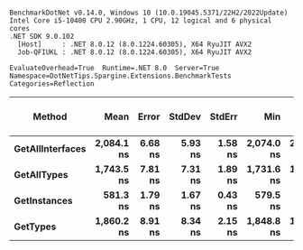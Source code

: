 ```

BenchmarkDotNet v0.14.0, Windows 10 (10.0.19045.5371/22H2/2022Update)
Intel Core i5-10400 CPU 2.90GHz, 1 CPU, 12 logical and 6 physical cores
.NET SDK 9.0.102
  [Host]     : .NET 8.0.12 (8.0.1224.60305), X64 RyuJIT AVX2
  Job-QFIUKL : .NET 8.0.12 (8.0.1224.60305), X64 RyuJIT AVX2

EvaluateOverhead=True  Runtime=.NET 8.0  Server=True  
Namespace=DotNetTips.Spargine.Extensions.BenchmarkTests  Categories=Reflection  

```
| Method           | Mean       | Error   | StdDev  | StdErr  | Min        | Q1         | Median     | Q3         | Max        | Op/s        | CI99.9% Margin | Iterations | Kurtosis | MValue | Skewness | Rank | LogicalGroup | Baseline | Exceptions | Completed Work Items | Lock Contentions | Gen0   | Code Size | Allocated |
|----------------- |-----------:|--------:|--------:|--------:|-----------:|-----------:|-----------:|-----------:|-----------:|------------:|---------------:|-----------:|---------:|-------:|---------:|-----:|------------- |--------- |-----------:|---------------------:|-----------------:|-------:|----------:|----------:|
| **GetAllInterfaces** | **2,084.1 ns** | **6.68 ns** | **5.93 ns** | **1.58 ns** | **2,074.0 ns** | **2,080.1 ns** | **2,084.5 ns** | **2,087.7 ns** | **2,093.9 ns** |   **479,828.3** |       **6.208 ns** |      **14.00** |    **1.865** |  **2.000** |  **-0.1195** |    **4** | *****            | **No**       |          **-** |                    **-** |                **-** | **0.0038** |     **746 B** |     **600 B** |
| **GetAllTypes**      | **1,743.5 ns** | **7.81 ns** | **7.31 ns** | **1.89 ns** | **1,731.6 ns** | **1,736.9 ns** | **1,745.7 ns** | **1,748.2 ns** | **1,754.4 ns** |   **573,564.1** |       **6.557 ns** |      **15.00** |    **1.631** |  **2.000** |  **-0.3562** |    **2** | *****            | **No**       |          **-** |                    **-** |                **-** | **0.0076** |     **553 B** |     **744 B** |
| **GetInstances**     |   **581.3 ns** | **1.79 ns** | **1.67 ns** | **0.43 ns** |   **579.5 ns** |   **579.9 ns** |   **580.9 ns** |   **582.0 ns** |   **585.1 ns** | **1,720,350.7** |       **7.284 ns** |      **15.00** |    **2.544** |  **2.000** |   **0.8245** |    **1** | *****            | **No**       |          **-** |                    **-** |                **-** |      **-** |     **137 B** |      **72 B** |
| **GetTypes**         | **1,860.2 ns** | **8.91 ns** | **8.34 ns** | **2.15 ns** | **1,848.8 ns** | **1,854.0 ns** | **1,858.1 ns** | **1,866.3 ns** | **1,875.3 ns** |   **537,575.2** |       **6.424 ns** |      **15.00** |    **1.834** |  **2.000** |   **0.4931** |    **3** | *****            | **No**       |          **-** |                    **-** |                **-** | **0.0076** |   **1,401 B** |     **744 B** |
